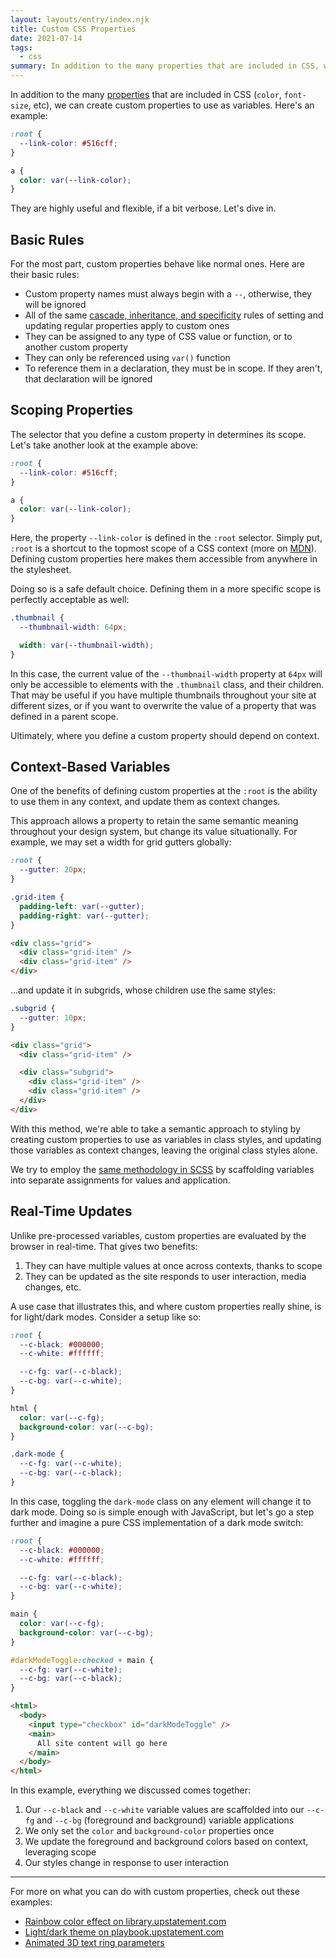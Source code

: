 ```yaml
---
layout: layouts/entry/index.njk
title: Custom CSS Properties
date: 2021-07-14
tags:
  - css
summary: In addition to the many properties that are included in CSS, we can create custom properties to use as variables.
---
```


In addition to the many [properties](/entries/what-is-css) that are included in CSS (`color`, `font-size`, etc), we can create custom properties to use as variables. Here's an example:

```css
:root {
  --link-color: #516cff;
}

a {
  color: var(--link-color);
}
```

They are highly useful and flexible, if a bit verbose. Let's dive in.

## Basic Rules

For the most part, custom properties behave like normal ones. Here are their basic rules:

- Custom property names must always begin with a `--`, otherwise, they will be ignored
- All of the same [cascade, inheritance, and specificity](/entries/cascade-inheritance-and-specificity) rules of setting and updating regular properties apply to custom ones
- They can be assigned to any type of CSS value or function, or to another custom property
- They can only be referenced using `var()` function
- To reference them in a declaration, they must be in scope. If they aren't, that declaration will be ignored

## Scoping Properties

The selector that you define a custom property in determines its scope. Let's take another look at the example above:

```css
:root {
  --link-color: #516cff;
}

a {
  color: var(--link-color);
}
```

Here, the property `--link-color` is defined in the `:root` selector. Simply put, `:root` is a shortcut to the topmost scope of a CSS context (more on [MDN](https://developer.mozilla.org/en-US/docs/Web/CSS/:root)). Defining custom properties here makes them accessible from anywhere in the stylesheet.

Doing so is a safe default choice. Defining them in a more specific scope is perfectly acceptable as well:

```css
.thumbnail {
  --thumbnail-width: 64px;

  width: var(--thumbnail-width);
}
```

In this case, the current value of the `--thumbnail-width` property at `64px` will only be accessible to elements with the `.thumbnail` class, and their children. That may be useful if you have multiple thumbnails throughout your site at different sizes, or if you want to overwrite the value of a property that was defined in a parent scope.

Ultimately, where you define a custom property should depend on context.

## Context-Based Variables

One of the benefits of defining custom properties at the `:root` is the ability to use them in any context, and update them as context changes.

This approach allows a property to retain the same semantic meaning throughout your design system, but change its value situationally. For example, we may set a width for grid gutters globally:

<div class="two-up-code">

```css
:root {
  --gutter: 20px;
}

.grid-item {
  padding-left: var(--gutter);
  padding-right: var(--gutter);
}
```

```html
<div class="grid">
  <div class="grid-item" />
  <div class="grid-item" />
</div>
```

</div>

...and update it in subgrids, whose children use the same styles:

<div class="two-up-code">

```css
.subgrid {
  --gutter: 10px;
}
```

```html
<div class="grid">
  <div class="grid-item" />

  <div class="subgrid">
    <div class="grid-item" />
    <div class="grid-item" />
  </div>
</div>
```

</div>

With this method, we're able to take a semantic approach to styling by creating custom properties to use as variables in class styles, and updating those variables as context changes, leaving the original class styles alone.

We try to employ the [same methodology in SCSS](/entries/scss-variables/#variable-composition) by scaffolding variables into separate assignments for values and application.

## Real-Time Updates

Unlike pre-processed variables, custom properties are evaluated by the browser in real-time. That gives two benefits:

1. They can have multiple values at once across contexts, thanks to scope
1. They can be updated as the site responds to user interaction, media changes, etc.

A use case that illustrates this, and where custom properties really shine, is for light/dark modes. Consider a setup like so:

```css
:root {
  --c-black: #000000;
  --c-white: #ffffff;

  --c-fg: var(--c-black);
  --c-bg: var(--c-white);
}

html {
  color: var(--c-fg);
  background-color: var(--c-bg);
}

.dark-mode {
  --c-fg: var(--c-white);
  --c-bg: var(--c-black);
}
```

In this case, toggling the `dark-mode` class on any element will change it to dark mode. Doing so is simple enough with JavaScript, but let's go a step further and imagine a pure CSS implementation of a dark mode switch:

<div class="two-up-code">

```css
:root {
  --c-black: #000000;
  --c-white: #ffffff;

  --c-fg: var(--c-black);
  --c-bg: var(--c-white);
}

main {
  color: var(--c-fg);
  background-color: var(--c-bg);
}

#darkModeToggle:checked + main {
  --c-fg: var(--c-white);
  --c-bg: var(--c-black);
}
```

```html
<html>
  <body>
    <input type="checkbox" id="darkModeToggle" />
    <main>
      All site content will go here
    </main>
  </body>
</html>
```

</div>

In this example, everything we discussed comes together:

1. Our `--c-black` and `--c-white` variable values are scaffolded into our `--c-fg` and `--c-bg` (foreground and background) variable applications
1. We only set the `color` and `background-color` properties once
1. We update the foreground and background colors based on context, leveraging scope
1. Our styles change in response to user interaction

---

For more on what you can do with custom properties, check out these examples:

- [Rainbow color effect on library.upstatement.com](https://github.com/Upstatement/ups-public-library/blob/main/src/assets/scripts/Spectrum.js#L33)
- [Light/dark theme on playbook.upstatement.com](https://github.com/Upstatement/playbook/blob/860a2d21455c485ecf9029824c3f3d7c5e901bfc/src/assets/styles/base/_variables.scss#L45)
- [Animated 3D text ring parameters](https://github.com/Upstatement/experiment-japan-cloud-css/blob/1220b85b37a282694a28c8021b59a9dbee172857/src/styles.css#L19)
